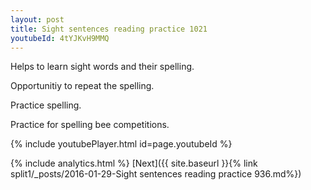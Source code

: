 ```yaml
---
layout: post
title: Sight sentences reading practice 1021
youtubeId: 4tYJKvH9MMQ
---
```

 
 
Helps to learn sight words and their spelling.

Opportunitiy to repeat the spelling. 

Practice spelling. 
 
Practice for spelling bee competitions. 
 
{% include youtubePlayer.html id=page.youtubeId %}
 
 
{% include analytics.html %} 
[Next]({{ site.baseurl }}{% link  split1/_posts/2016-01-29-Sight sentences reading practice 936.md%})
 

